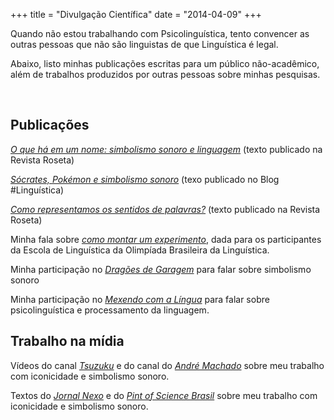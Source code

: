 +++
title = "Divulgação Científica"
date = "2014-04-09"
+++


Quando não estou trabalhando com Psicolinguística, tento convencer as outras pessoas que não são linguistas de que Linguística é legal.


Abaixo, listo minhas publicações escritas para um público não-acadêmico, além de trabalhos produzidos por outras pessoas sobre minhas pesquisas.

  <br>


## Publicações 

[*O que há em um nome: simbolismo sonoro e linguagem*](http://www.roseta.org.br/pt/2018/05/13/o-que-ha-em-um-nome-simbolismo-sonoro-e-linguagem/) (texto publicado na Revista Roseta)

[*Sócrates, Pokémon e simbolismo sonoro*](https://www.blogs.unicamp.br/linguistica/2018/12/04/socrates-pokemon-e-o-simbolismo-sonoro/) (texo publicado no Blog #Linguística)

[*Como representamos os sentidos de palavras?*](http://www.roseta.org.br/pt/2020/07/18/como-representamos-os-sentidos-de-palavras/) (texto publicado na Revista Roseta)

Minha fala sobre [*como montar um experimento*](https://www.youtube.com/watch?v=NrOX_aRSEDA&ab_channel=OBL%7COlimp%C3%ADadaBrasileiradeLingu%C3%ADstica), dada para os participantes da Escola de Linguística da Olimpíada Brasileira da Linguística.

Minha participação no [*Dragões de Garagem*](http://dragoesdegaragem.com/podcast/dragoes-de-garagem-145-simbolismo-sonoro/) para falar sobre simbolismo sonoro

Minha participação no [*Mexendo com a Língua*](https://open.spotify.com/episode/0wRGVPW8xUBMoHBZtts6rL) para falar sobre psicolinguística e processamento da linguagem.


## Trabalho na mídia

Vídeos do canal [*Tsuzuku*](https://www.youtube.com/watch?v=bZyG_0qwx3A&ab_channel=Tsuzuku) e do canal do [*André Machado*](https://www.youtube.com/watch?v=Dt-FFwpflLw&ab_channel=Andr%C3%A9Machado-L%C3%ADnguaeLingu%C3%ADstica) sobre meu trabalho com iconicidade e simbolismo sonoro.

Textos do [*Jornal Nexo*](https://www.nexojornal.com.br/expresso/2019/08/12/a-influencia-de-socrates-nos-nomes-dos-pokemon) e do [*Pint of Science Brasil*](https://pintofscience.com.br/blog/por-que-cadeira-se-chama-cadeira-e-nao-mesa/) sobre meu trabalho com iconicidade e simbolismo sonoro.

